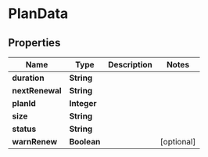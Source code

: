 # PlanData

## Properties
Name | Type | Description | Notes
------------ | ------------- | ------------- | -------------
**duration** | **String** |  | 
**nextRenewal** | **String** |  | 
**planId** | **Integer** |  | 
**size** | **String** |  | 
**status** | **String** |  | 
**warnRenew** | **Boolean** |  |  [optional]
